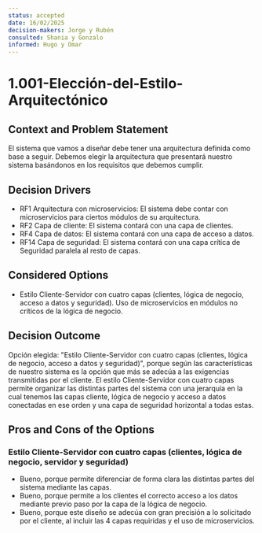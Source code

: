 ```yaml
---
status: accepted
date: 16/02/2025
decision-makers: Jorge y Rubén
consulted: Shania y Gonzalo
informed: Hugo y Omar
---
```


# 1.001-Elección-del-Estilo-Arquitectónico

## Context and Problem Statement

El sistema que vamos a diseñar debe tener una arquitectura definida como base a seguir. Debemos elegir la arquitectura que presentará nuestro sistema basándonos en los requisitos que debemos cumplir.

## Decision Drivers

* RF1 Arquitectura con microservicios: El sistema debe contar con microservicios para ciertos módulos de su arquitectura.
* RF2 Capa de cliente: El sistema contará con una capa de clientes.
* RF4 Capa de datos: El sistema contará con una capa de acceso a datos.
* RF14 Capa de seguridad: El sistema contará con una capa crítica de Seguridad paralela al resto de capas.

## Considered Options

* Estilo Cliente-Servidor con cuatro capas (clientes, lógica de negocio, acceso a datos y seguridad). Uso de microservicios en módulos no críticos de la lógica de negocio.

## Decision Outcome

Opción elegida: "Estilo Cliente-Servidor con cuatro capas (clientes, lógica de negocio, acceso a datos y seguridad)", porque según las características de nuestro sistema es la opción que más se adecúa a las exigencias transmitidas por el cliente. El estilo Cliente-Servidor con cuatro capas permite organizar las distintas partes del sistema con una jerarquía en la cual tenemos las capas cliente, lógica de negocio y acceso a datos conectadas en ese orden y una capa de seguridad horizontal a todas estas.

## Pros and Cons of the Options

### Estilo Cliente-Servidor con cuatro capas (clientes, lógica de negocio, servidor y seguridad)

* Bueno, porque permite diferenciar de forma clara las distintas partes del sistema mediante las capas.
* Bueno, porque permite a los clientes el correcto acceso a los datos mediante previo paso por la capa de la lógica de negocio.
* Bueno, porque este diseño se adecúa con gran precisión a lo solicitado por el cliente, al incluir las 4 capas requiridas y el uso de microservicios.
